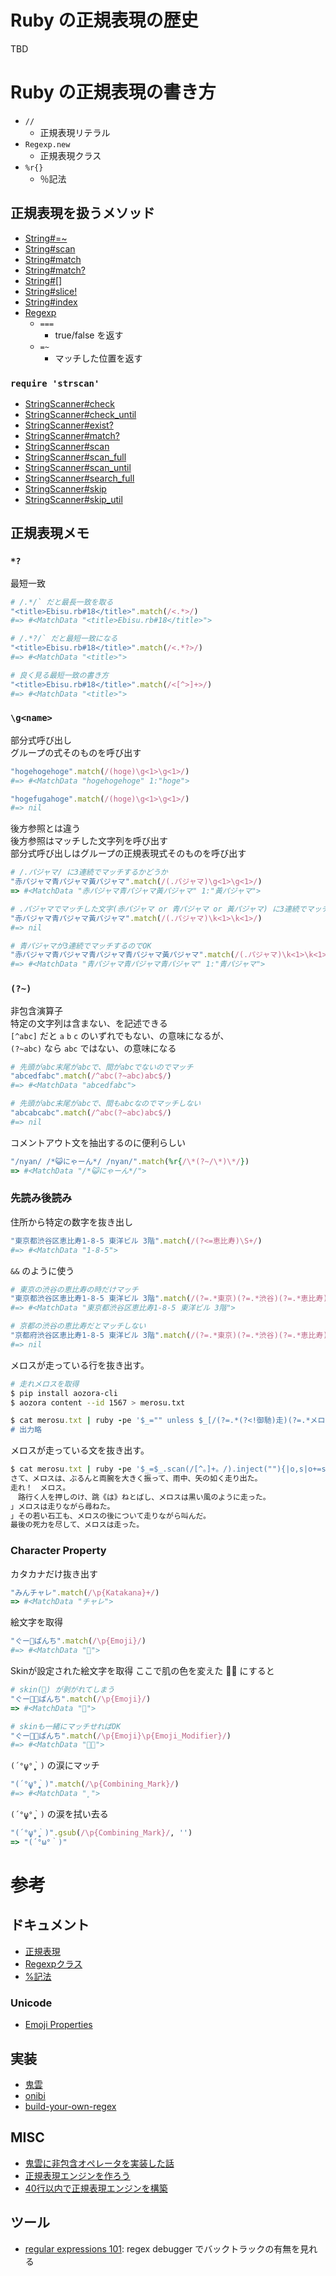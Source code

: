 # Ruby の正規表現の歴史

TBD

# Ruby の正規表現の書き方

- `//`
  - 正規表現リテラル
- `Regexp.new`
  - 正規表現クラス
- `%r{}`
  - ％記法

## 正規表現を扱うメソッド

- [String#=~](https://docs.ruby-lang.org/ja/latest/method/String/i/=3d=7e.html)
- [String#scan](https://docs.ruby-lang.org/ja/latest/method/String/i/scan.html)
- [String#match](https://docs.ruby-lang.org/ja/latest/method/String/i/match.html)
- [String#match?](https://docs.ruby-lang.org/ja/latest/method/String/i/match=3f.html)
- [String#[]](https://docs.ruby-lang.org/ja/latest/method/String/i/=5b=5d.html)
- [String#slice!](https://docs.ruby-lang.org/ja/latest/method/String/i/slice=21.html)
- [String#index](https://docs.ruby-lang.org/ja/latest/method/String/i/index.html)
- [Regexp](https://docs.ruby-lang.org/ja/latest/class/Regexp.html)
  - `===`
    - true/false を返す
  - `=~`
    - マッチした位置を返す

### `require 'strscan'` 

- [StringScanner#check](https://docs.ruby-lang.org/ja/latest/method/StringScanner/i/check.html)
- [StringScanner#check_until](https://docs.ruby-lang.org/ja/latest/method/StringScanner/i/check_until.html)
- [StringScanner#exist?](https://docs.ruby-lang.org/ja/latest/method/StringScanner/i/exist=3f.html)
- [StringScanner#match?](https://docs.ruby-lang.org/ja/latest/method/StringScanner/i/match=3f.html)
- [StringScanner#scan](https://docs.ruby-lang.org/ja/latest/method/StringScanner/i/scan.html)
- [StringScanner#scan_full](https://docs.ruby-lang.org/ja/latest/method/StringScanner/i/scan_full.html)
- [StringScanner#scan_until](https://docs.ruby-lang.org/ja/latest/method/StringScanner/i/scan_until.html)
- [StringScanner#search_full](https://docs.ruby-lang.org/ja/latest/method/StringScanner/i/search_full.html)
- [StringScanner#skip](https://docs.ruby-lang.org/ja/latest/method/StringScanner/i/skip.html)
- [StringScanner#skip_util](https://docs.ruby-lang.org/ja/latest/method/StringScanner/i/skip_util.html)

## 正規表現メモ

### `*?`

最短一致

```ruby
# /.*/` だと最長一致を取る
"<title>Ebisu.rb#18</title>".match(/<.*>/)
#=> #<MatchData "<title>Ebisu.rb#18</title>">

# /.*?/` だと最短一致になる
"<title>Ebisu.rb#18</title>".match(/<.*?>/)
#=> #<MatchData "<title>">

# 良く見る最短一致の書き方
"<title>Ebisu.rb#18</title>".match(/<[^>]+>/)
#=> #<MatchData "<title>">
```

### `\g<name>`

部分式呼び出し  
グループの式そのものを呼び出す

```ruby
"hogehogehoge".match(/(hoge)\g<1>\g<1>/)
#=> #<MatchData "hogehogehoge" 1:"hoge">

"hogefugahoge".match(/(hoge)\g<1>\g<1>/)
#=> nil
```

後方参照とは違う  
後方参照はマッチした文字列を呼び出す  
部分式呼び出しはグループの正規表現式そのものを呼び出す  

```ruby
# /.パジャマ/ に3連続でマッチするかどうか
"赤パジャマ青パジャマ黃パジャマ".match(/(.パジャマ)\g<1>\g<1>/)
=> #<MatchData "赤パジャマ青パジャマ黃パジャマ" 1:"黃パジャマ">

# .パジャマでマッチした文字(赤パジャマ or 青パジャマ or 黃パジャマ) に3連続でマッチするかどうか
"赤パジャマ青パジャマ黃パジャマ".match(/(.パジャマ)\k<1>\k<1>/)
#=> nil

# 青パジャマが3連続でマッチするのでOK
"赤パジャマ青パジャマ青パジャマ青パジャマ黃パジャマ".match(/(.パジャマ)\k<1>\k<1>/)
#=> #<MatchData "青パジャマ青パジャマ青パジャマ" 1:"青パジャマ">
```

### `(?~)`

非包含演算子  
特定の文字列は含まない、を記述できる  
`[^abc]` だと `a` `b` `c` のいずれでもない、の意味になるが、  
`(?~abc)` なら `abc` ではない、の意味になる

```ruby
# 先頭がabc末尾がabcで、間がabcでないのでマッチ
"abcedfabc".match(/^abc(?~abc)abc$/)
#=> #<MatchData "abcedfabc">

# 先頭がabc末尾がabcで、間もabcなのでマッチしない
"abcabcabc".match(/^abc(?~abc)abc$/)
#=> nil
```

コメントアウト文を抽出するのに便利らしい

```ruby
"/nyan/ /*😺にゃーん*/ /nyan/".match(%r{/\*(?~/\*)\*/})
=> #<MatchData "/*😺にゃーん*/">
```

### 先読み後読み

住所から特定の数字を抜き出し

```ruby
"東京都渋谷区恵比寿1-8-5 東洋ビル 3階".match(/(?<=恵比寿)\S+/)
#=> #<MatchData "1-8-5">
```

`&&` のように使う

```ruby
# 東京の渋谷の恵比寿の時だけマッチ
"東京都渋谷区恵比寿1-8-5 東洋ビル 3階".match(/(?=.*東京)(?=.*渋谷)(?=.*恵比寿).*/)
#=> #<MatchData "東京都渋谷区恵比寿1-8-5 東洋ビル 3階">

# 京都の渋谷の恵比寿だとマッチしない
"京都府渋谷区恵比寿1-8-5 東洋ビル 3階".match(/(?=.*東京)(?=.*渋谷)(?=.*恵比寿).*/)
#=> nil
```

メロスが走っている行を抜き出す。

```bash
# 走れメロスを取得
$ pip install aozora-cli
$ aozora content --id 1567 > merosu.txt
```

```ruby
$ cat merosu.txt | ruby -pe '$_="" unless $_[/(?=.*(?<!御馳)走)(?=.*メロス)/]
# 出力略
```

メロスが走っている文を抜き出す。

```ruby
$ cat merosu.txt | ruby -pe '$_=$_.scan(/[^。]+。/).inject(""){|o,s|o+=s[/(?=.*(?<!御馳)走)(?=.*メロス).*/].to_s}.gsub(/。/, "。\n")'
さて、メロスは、ぶるんと両腕を大きく振って、雨中、矢の如く走り出た。
走れ！　メロス。
　路行く人を押しのけ、跳《は》ねとばし、メロスは黒い風のように走った。
」メロスは走りながら尋ねた。
」その若い石工も、メロスの後について走りながら叫んだ。
最後の死力を尽して、メロスは走った。
```

### Character Property

カタカナだけ抜き出す

```ruby
"みんチャレ".match(/\p{Katakana}+/)
=> #<MatchData "チャレ">
```

絵文字を取得

```ruby
"ぐー👊ぱんち".match(/\p{Emoji}/)
#=> #<MatchData "👊">
```

Skinが設定された絵文字を取得
ここで肌の色を変えた 👊🏼 にすると

```ruby
# skin(🏼) が剥がれてしまう
"ぐー👊🏼ぱんち".match(/\p{Emoji}/)
=> #<MatchData "👊">

# skinも一緒にマッチせればOK
"ぐー👊🏼ぱんち".match(/\p{Emoji}\p{Emoji_Modifier}/)
#=> #<MatchData "👊🏼">
```

`(´°̥̥̥ω°̥̥̥｀)` の涙にマッチ

```ruby
"(´°̥̥̥ω°̥̥̥｀)".match(/\p{Combining_Mark}/)
#=> #<MatchData "̥">
```

`(´°̥̥̥ω°̥̥̥｀)` の涙を拭い去る

```ruby
"(´°̥̥̥ω°̥̥̥｀)".gsub(/\p{Combining_Mark}/, '')
=> "(´°ω°｀)"
```

# 参考

## ドキュメント

- [正規表現](https://docs.ruby-lang.org/ja/latest/doc/spec=2fregexp.html)
- [Regexpクラス](https://docs.ruby-lang.org/ja/latest/class/Regexp.html)
- [%記法](https://docs.ruby-lang.org/ja/latest/doc/spec=2fliteral.html#percent)

### Unicode

- [Emoji Properties](http://unicode.org/reports/tr51/#Emoji_Properties)

## 実装

- [鬼雲](https://github.com/k-takata/Onigmo/)
- [onibi](https://github.com/namusyaka/onibi)
- [build-your-own-regex](https://github.com/nadrane/build-your-own-regex)

## MISC

- [鬼雲に非包含オペレータを実装した話](https://qiita.com/k-takata/items/4e45121081c83d3d5bfd)
- [正規表現エンジンを作ろう](https://codezine.jp/article/corner/237)
- [40行以内で正規表現エンジンを構築](https://postd.cc/build-your-own-regex/)

## ツール

- [regular expressions 101](https://regex101.com/): regex debugger でバックトラックの有無を見れる

